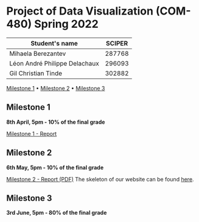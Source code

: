 # Project of Data Visualization (COM-480) Spring 2022


| Student's name                | SCIPER |
| ----------------------------- | ------ |
| Mihaela Berezantev            | 287768 |
| Léon André Philippe Delachaux | 296093 |
| Gil Christian Tinde           | 302882 |


[Milestone 1](#milestone-1) • [Milestone 2](#milestone-2) • [Milestone 3](#milestone-3)

## Milestone 1

**8th April, 5pm - 10% of the final grade**

[Milestone 1 - Report](milestones/milestone1.md)

## Milestone 2

**6th May, 5pm - 10% of the final grade**

[Milestone 2 - Report (PDF)](milestones/milestone2.pdf)
The skeleton of our website can be found [here](https://com-480-data-visualization.github.io/datavis-project-2022-glm/).

## Milestone 3

**3rd June, 5pm - 80% of the final grade**

